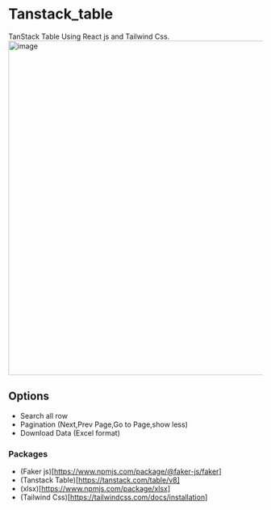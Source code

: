 # Tanstack_table
TanStack Table Using React js and Tailwind Css.
<img width="662" alt="image" src="https://github.com/Florien2208/Tanstack-table/assets/110243021/5f32106d-1c30-41f4-b0a4-4bcae8bbb4fa">


## Options
+ Search all row
+ Pagination (Next,Prev Page,Go to Page,show less)
+ Download Data (Excel format)

### Packages

+ (Faker js)[https://www.npmjs.com/package/@faker-js/faker]
+ (Tanstack Table)[https://tanstack.com/table/v8]
+ (xlsx)[https://www.npmjs.com/package/xlsx]
+ (Tailwind Css)[https://tailwindcss.com/docs/installation]
